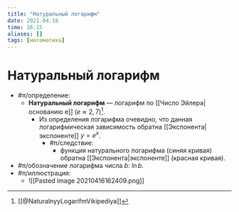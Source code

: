 ```yaml
---
title: "Натуральный логарифм"
date: 2021.04.16
time: 16:15
aliases: []
tags: [математика]
---
```


# Натуральный логарифм

- #π/определение:
	- **Натуральный логарифм** — логарифм по [[Число Эйлера|основанию e]] ($e \approx 2,7$)[^1].
		- Из определения логарифма очевидно, что данная логарифмическая зависимость обратна [[Экспонента|экспоненте]] $y=e^x$.
			- #π/следствие:
				- функция натурального логарифма (синяя кривая) обратна [[Экспонента|экспоненте]] (красная кривая).
- #π/обозначение логарифма числа $b$: $\ln b$.
- #π/иллюстрация:
	- ![[Pasted image 20210416162409.png]]

[^1]: [[@NaturalnyyLogarifmVikipediya]]